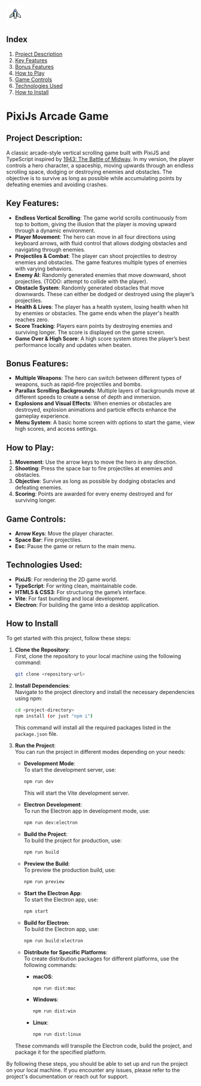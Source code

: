 ![PixiJs Arcade Logo](./Arcade_Logo.png)

## Index

1. [Project Description](#project-description)
2. [Key Features](#key-features)
3. [Bonus Features](#bonus-features)
4. [How to Play](#how-to-play)
5. [Game Controls](#game-controls)
6. [Technologies Used](#technologies-used)
7. [How to Install](#how-to-install)

# PixiJs Arcade Game

## Project Description:
A classic arcade-style vertical scrolling game built with PixiJS and TypeScript inspired by [1943: The Battle of Midway](https://www.youtube.com/watch?v=FbUN5ITWQQo). In my version, the player controls a hero character, a spaceship, moving upwards through an endless scrolling space, dodging or destroying enemies and obstacles. The objective is to survive as long as possible while accumulating points by defeating enemies and avoiding crashes.

## Key Features:
- **Endless Vertical Scrolling**: The game world scrolls continuously from top to bottom, giving the illusion that the player is moving upward through a dynamic environment.
- **Player Movement**: The hero can move in all four directions using keyboard arrows, with fluid control that allows dodging obstacles and navigating through enemies.
- **Projectiles & Combat**: The player can shoot projectiles to destroy enemies and obstacles. The game features multiple types of enemies with varying behaviors.
- **Enemy AI**: Randomly generated enemies that move downward, shoot projectiles. (TODO: attempt to collide with the player).
- **Obstacle System**: Randomly generated obstacles that move downwards. These can either be dodged or destroyed using the player’s projectiles.
- **Health & Lives**: The player has a health system, losing health when hit by enemies or obstacles. The game ends when the player's health reaches zero.
- **Score Tracking**: Players earn points by destroying enemies and surviving longer. The score is displayed on the game screen.
- **Game Over & High Score**: A high score system stores the player’s best performance locally and updates when beaten.

## Bonus Features:
- **Multiple Weapons**: The hero can switch between different types of weapons, such as rapid-fire projectiles and bombs.
- **Parallax Scrolling Backgrounds**: Multiple layers of backgrounds move at different speeds to create a sense of depth and immersion.
- **Explosions and Visual Effects**: When enemies or obstacles are destroyed, explosion animations and particle effects enhance the gameplay experience.
- **Menu System**: A basic home screen with options to start the game, view high scores, and access settings.

## How to Play:
1. **Movement**: Use the arrow keys to move the hero in any direction.
2. **Shooting**: Press the space bar to fire projectiles at enemies and obstacles.
3. **Objective**: Survive as long as possible by dodging obstacles and defeating enemies.
4. **Scoring**: Points are awarded for every enemy destroyed and for surviving longer.

## Game Controls:
- **Arrow Keys**: Move the player character.
- **Space Bar**: Fire projectiles.
- **Esc**: Pause the game or return to the main menu.

## Technologies Used:
- **PixiJS**: For rendering the 2D game world.
- **TypeScript**: For writing clean, maintainable code.
- **HTML5 & CSS3**: For structuring the game’s interface.
- **Vite**: For fast bundling and local development.
- **Electron**: For building the game into a desktop application.

## How to Install

To get started with this project, follow these steps:

1. **Clone the Repository**:  
   First, clone the repository to your local machine using the following command:

   ```bash
   git clone <repository-url>
   ```

2. **Install Dependencies**:  
   Navigate to the project directory and install the necessary dependencies using npm:

   ```bash
   cd <project-directory>
   npm install (or just "npm i")
   ```

   This command will install all the required packages listed in the `package.json` file.

3. **Run the Project**:  
   You can run the project in different modes depending on your needs:

   - **Development Mode**:  
     To start the development server, use:

     ```bash
     npm run dev
     ```

     This will start the Vite development server.

   - **Electron Development**:  
     To run the Electron app in development mode, use:

     ```bash
     npm run dev:electron
     ```

   - **Build the Project**:  
     To build the project for production, use:

     ```bash
     npm run build
     ```

   - **Preview the Build**:  
     To preview the production build, use:

     ```bash
     npm run preview
     ```

   - **Start the Electron App**:  
     To start the Electron app, use:

     ```bash
     npm start
     ```

   - **Build for Electron**:  
     To build the Electron app, use:

     ```bash
     npm run build:electron
     ```

   - **Distribute for Specific Platforms**:  
     To create distribution packages for different platforms, use the following commands:

     - **macOS**:  
       ```bash
       npm run dist:mac
       ```

     - **Windows**:  
       ```bash
       npm run dist:win
       ```

     - **Linux**:  
       ```bash
       npm run dist:linux
       ```

   These commands will transpile the Electron code, build the project, and package it for the specified platform.

By following these steps, you should be able to set up and run the project on your local machine. If you encounter any issues, please refer to the project's documentation or reach out for support.